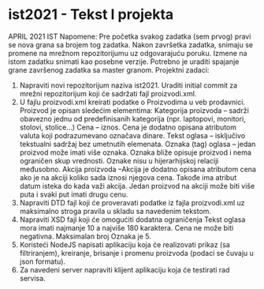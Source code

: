 # ist2021 - Tekst I projekta

APRIL 2021 IST
Napomene:
Pre početka svakog zadatka (sem prvog) pravi se nova grana sa brojem
tog zadatka.
Nakon završetka zadatka, snimaju se promene na mrežnom
repozitorijumu uz
odgovarajuću poruku. Izmene na istom zadatku snimati kao posebne
verzije. Potrebno je uraditi spajanje grane završenog zadatka sa
master granom.
Projektni zadaci:
1. Napraviti novi repozitorijum naziva ist2021. Uraditi initial
commit za mrežni repozitorijum koji će sadržati fajl
proizvodi.xml.
2. U fajlu proizvodi.xml kreirati podatke o Proizvodima u veb prodavnici.
Proizvod je opisan sledećim elementima:
Kategorija proizvoda – sadrži obavezno jednu od
predefinisanih kategorija (npr. laptopovi, monitori, stolovi,
stolice…)
Cena – iznos. Cena je dodatno opisana atributom valuta koji
podrazumevano označava dinare.
Tekst oglasa – isključivo tekstualni sadržaj bez umetnutih
elemenata.
Oznaka (tag) oglasa – jedan proizvod može imati više
oznaka. Oznaka bliže opisuje proizvod i nema ograničen
skup vrednosti. Oznake nisu u hijerarhijskoj relaciji
međusobno.
Akcija proizvoda –Akcija je dodatno opisana atributom
cena ako je na akciji koliko sada iznosi njegova cena.
Takođe ima atribut datum isteka do kada važi akcija.
Jedan proizvod na akciji može biti više puta i svaki put
imati drugu cenu.
3. Napraviti DTD fajl koji će proveravati podatke iz fajla
proizvodi.xml uz maksimalno stroga pravila u skladu sa
navedenim tekstom.
4. Napraviti XSD fajl koji će omogućiti dodatna ograničenja
Tekst oglasa mora imati najmanje 10 a najviše 180 karaktera.
Cena ne može biti negativna.
Maksimalan broj Oznaka je 5.
5. Koristeći NodeJS napisati aplikaciju koja će realizovati prikaz
(sa filtriranjem), kreiranje, brisanje i promenu proizvoda
(podaci se čuvaju u json formatu).
6. Za navedeni server napraviti klijent aplikaciju koja će testirati rad
servisa.
